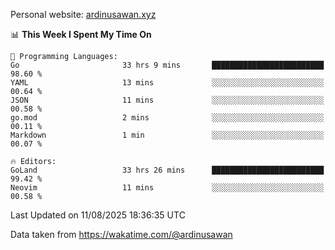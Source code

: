 Personal website: [ardinusawan.xyz](https://ardinusawan.xyz)

<!--START_SECTION:waka-->
📊 **This Week I Spent My Time On** 

```text
💬 Programming Languages: 
Go                       33 hrs 9 mins       █████████████████████████   98.60 % 
YAML                     13 mins             ░░░░░░░░░░░░░░░░░░░░░░░░░   00.64 % 
JSON                     11 mins             ░░░░░░░░░░░░░░░░░░░░░░░░░   00.58 % 
go.mod                   2 mins              ░░░░░░░░░░░░░░░░░░░░░░░░░   00.11 % 
Markdown                 1 min               ░░░░░░░░░░░░░░░░░░░░░░░░░   00.07 % 

🔥 Editors: 
GoLand                   33 hrs 26 mins      █████████████████████████   99.42 % 
Neovim                   11 mins             ░░░░░░░░░░░░░░░░░░░░░░░░░   00.58 % 
```


 Last Updated on 11/08/2025 18:36:35 UTC
<!--END_SECTION:waka-->
Data taken from https://wakatime.com/@ardinusawan
